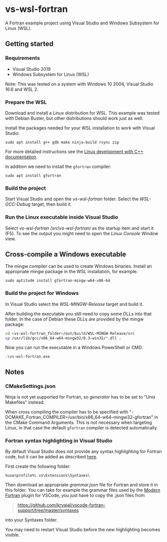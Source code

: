 # vs-wsl-fortran

A Fortran example project using Visual Studio and Windows Subsystem for Linux (WSL).

## Getting started

### Requirements

- Visual Studio 2019
- Windows Subsystem for Linux (WSL)

Note: This was tested on a system with Windows 10 2004, Visual Studio 16.6 and WSL 2.

### Prepare the WSL

Download and install a Linux distribution for WSL.
This example was tested with Debian Buster, but other distributions should work just as well.

Install the packages needed for your WSL installation to work with Visual Studio:
```
sudo apt install g++ gdb make ninja-build rsync zip
```
For more detailed instructions see the
[Linux development with C++ documentation](https://docs.microsoft.com/cpp/linux/download-install-and-setup-the-linux-development-workload).

In addition we need to install the `gfortran` compiler:
```
sudo apt install gfortran
```

### Build the project

Start Visual Studio and open the *vs-wsl-fortran* folder.
Select the *WSL-GCC-Debug* target, then build it.

### Run the Linux executable inside Visual Studio

Select *vs-wsl-fortran (src\vs-wsl-fortran)* as the startup item and start it (F5).
To see the output you might need to open the *Linux Console Window* view.

## Cross-compile a Windows executable

The mingw compiler can be used to create Windows binaries.
Install an appropriate mingw package in the WSL installation, for example:
```
sudo aptitude install gfortran-mingw-w64-x86-64
```

### Build the project for Windows

In Visual Studio select the *WSL-MINGW-Release* target and build it.

After building the executable you still need to copy some DLLs into that folder.
In the case of Debian these DLLs are provided by the mingw package:
```sh
cd <vs-wsl-fortran_folder>/out/build/WSL-MINGW-Release/src
cp /usr/lib/gcc/x86_64-w64-mingw32/8.3-win32/*.dll .
```

Now you can run the executable in a Windows PowerShell or CMD:
```psh
.\vs-wsl-fortran.exe
```

## Notes

### CMakeSettings.json

Ninja is not yet supported for Fortran, so *generator* has to be set to "Unix Makefiles" instead.

When cross compiling the compiler has to be specified with "-DCMAKE_Fortran_COMPILER=/usr/bin/x86_64-w64-mingw32-gfortran" in the CMake Command Arguments.
This is not necessary when targeting Linux, in that case the default `gfortran` compiler is detected automatically.

### Fortran syntax highlighting in Visual Studio

By default Visual Studio does not provide any syntax highlighting for Fortran code,
but it can be added as described [here](https://docs.microsoft.com/visualstudio/ide/adding-visual-studio-editor-support-for-other-languages).

First create the following folder:
```
%userprofile%\.vs\Extensions\Syntaxes\
```

Then download an appropriate *grammar.json* file for Fortran and store it in this folder.
You can take for example the grammar files used by the [Modern Fortran](https://github.com/krvajal/vscode-fortran-support) plugin for VSCode,
you just have to copy the .json files from

> https://github.com/krvajal/vscode-fortran-support/tree/master/syntaxes

into your Syntaxes folder.

You may need to restart Visual Studio before the new highlighting becomes visible.

